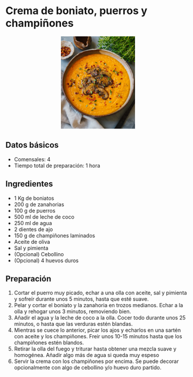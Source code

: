 # Crema de boniato, puerros y champiñones

<div align="center">
    <img src="images/crema_boniato_puerros.jpg" width="40%">
</div>

## Datos básicos

* Comensales: 4
* Tiempo total de preparación: 1 hora

## Ingredientes

* 1 Kg de boniatos
* 200 g de zanahorias
* 100 g de puerros
* 500 ml de leche de coco
* 250 ml de agua
* 2 dientes de ajo
* 150 g de champiñones laminados
* Aceite de oliva
* Sal y pimienta
* (Opcional) Cebollino
* (Opcional) 4 huevos duros

## Preparación

1. Cortar el puerro muy picado, echar a una olla con aceite, sal y pimienta y sofreír durante unos 5 minutos, hasta que esté suave.
2. Pelar y cortar el boniato y la zanahoria en trozos medianos. Echar a la olla y rehogar unos 3 minutos, removiendo bien.
3. Añadir el agua y la leche de coco a la olla. Cocer todo durante unos 25 minutos, o hasta que las verduras estén blandas.
4. Mientras se cuece lo anterior, picar los ajos y echarlos en una sartén con aceite y los champiñones. Freir unos 10-15 minutos hasta que los champiñones estén blandos.
5. Retirar la olla del fuego y triturar hasta obtener una mezcla suave y homogénea. Añadir algo más de agua si queda muy espeso
6. Servir la crema con los champiñones por encima. Se puede decorar opcionalmente con algo de cebollino y/o huevo duro partido.